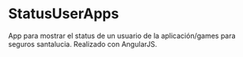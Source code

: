 # StatusUserApps
App para mostrar el status de un usuario de la aplicación/games para seguros santalucia. Realizado con AngularJS. 
